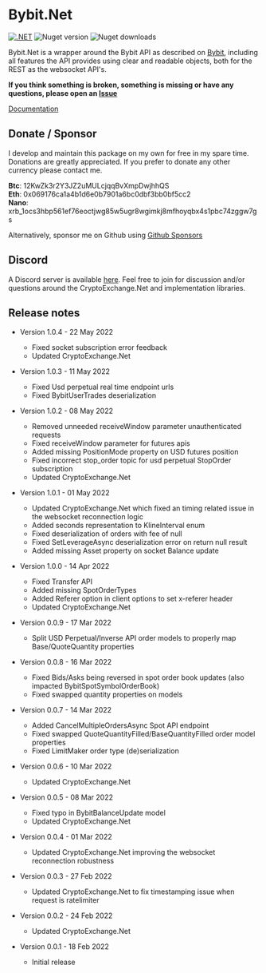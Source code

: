# Bybit.Net
[![.NET](https://github.com/JKorf/Bybit.Net/actions/workflows/dotnet.yml/badge.svg)](https://github.com/JKorf/Bybit.Net/actions/workflows/dotnet.yml) ![Nuget version](https://img.shields.io/nuget/v/Bybit.net.svg)  ![Nuget downloads](https://img.shields.io/nuget/dt/Bybit.Net.svg)
 
Bybit.Net is a wrapper around the Bybit API as described on [Bybit](https://bybit-exchange.github.io/docs/spot/#t-introduction), including all features the API provides using clear and readable objects, both for the REST  as the websocket API's.

**If you think something is broken, something is missing or have any questions, please open an [Issue](https://github.com/JKorf/Bybit.Net/issues)**

[Documentation](https://jkorf.github.io/Bybit.Net/)

## Donate / Sponsor
I develop and maintain this package on my own for free in my spare time. Donations are greatly appreciated. If you prefer to donate any other currency please contact me.

**Btc**:  12KwZk3r2Y3JZ2uMULcjqqBvXmpDwjhhQS  
**Eth**:  0x069176ca1a4b1d6e0b7901a6bc0dbf3bb0bf5cc2  
**Nano**: xrb_1ocs3hbp561ef76eoctjwg85w5ugr8wgimkj8mfhoyqbx4s1pbc74zggw7gs  

Alternatively, sponsor me on Github using [Github Sponsors](https://github.com/sponsors/JKorf)  

## Discord
A Discord server is available [here](https://discord.gg/MSpeEtSY8t). Feel free to join for discussion and/or questions around the CryptoExchange.Net and implementation libraries.

## Release notes
* Version 1.0.4 - 22 May 2022
    * Fixed socket subscription error feedback
    * Updated CryptoExchange.Net

* Version 1.0.3 - 11 May 2022
    * Fixed Usd perpetual real time endpoint urls
    * Fixed BybitUserTrades deserialization

* Version 1.0.2 - 08 May 2022
    * Removed unneeded receiveWindow parameter unauthenticated requests
    * Fixed receiveWindow parameter for futures apis
    * Added missing PositionMode property on USD futures position
    * Fixed incorrect stop_order topic for usd perpetual StopOrder subscription
    * Updated CryptoExchange.Net

* Version 1.0.1 - 01 May 2022
    * Updated CryptoExchange.Net which fixed an timing related issue in the websocket reconnection logic
    * Added seconds representation to KlineInterval enum
    * Fixed deserialization of orders with fee of null
    * Fixed SetLeverageAsync deserialization error on return null result
    * Added missing Asset property on socket Balance update

* Version 1.0.0 - 14 Apr 2022
    * Fixed Transfer API
    * Added missing SpotOrderTypes
    * Added Referer option in client options to set x-referer header
    * Updated CryptoExchange.Net

* Version 0.0.9 - 17 Mar 2022
    * Split USD Perpetual/Inverse API order models to properly map Base/QuoteQuantity properties

* Version 0.0.8 - 16 Mar 2022
    * Fixed Bids/Asks being reversed in spot order book updates (also impacted BybitSpotSymbolOrderBook)
    * Fixed swapped quantity properties on models

* Version 0.0.7 - 14 Mar 2022
    * Added CancelMultipleOrdersAsync Spot API endpoint
    * Fixed swapped QuoteQuantityFilled/BaseQuantityFilled order model properties
    * Fixed LimitMaker order type (de)serialization

* Version 0.0.6 - 10 Mar 2022
    * Updated CryptoExchange.Net

* Version 0.0.5 - 08 Mar 2022
    * Fixed typo in BybitBalanceUpdate model
    * Updated CryptoExchange.Net

* Version 0.0.4 - 01 Mar 2022
    * Updated CryptoExchange.Net improving the websocket reconnection robustness

* Version 0.0.3 - 27 Feb 2022
    * Updated CryptoExchange.Net to fix timestamping issue when request is ratelimiter

* Version 0.0.2 - 24 Feb 2022
    * Updated CryptoExchange.Net

* Version 0.0.1 - 18 Feb 2022
	* Initial release

